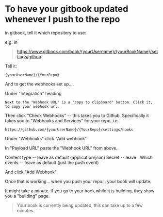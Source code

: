 # To have your gitbook updated whenever I push to the repo

in gitbook, tell it which repository to use:

e.g. in

> https://www.gitbook.com/book/{yourUsername}/{yourBookName}/settings/github


Tell it:

    {yourUserName}/{YourRepo}
    

And to get the webhooks set up....

Under "Integration" heading

    Next to the "Webhook URL" is a "copy to clipboard" button. Click it, to copy your webhook url.
    

Then click "Check Webhooks" -- this takes you to Github. Specifically it takes you to "Webhooks and Services" for your repo, i.e.

    https://github.com/{yourUserName}/{YourRepo}/settings/hooks    


Under "Webhooks" click "Add webhook"

In "Payload URL" paste the "Webhook URL" from above.


Content type -- leave as default (application/json)
Secret -- leave .
Which events -- leave as default (just the push event)

And click "Add Webhook"

Once that is working... when you push your repo... your book will update. 

It might take a minute. If you go to your book while it is building, they show you a "building" page.

> Your book is currently being updated, this can take up to a few minutes.



